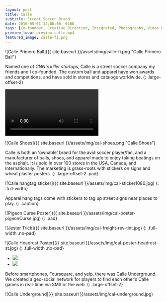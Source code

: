 ```yaml
---
layout: post
title: Calle
subtitle: Street Soccer Brand
date: 2016-05-01 12:00:00 -0400
tags: [Co-founder, Creative Direction, Integrated, Photography, Video Production, guerrilla, In-store, Product Development]
preview_loop: preview-calle.mp4
featured_image: calle-fi.png
---
```


![Calle Primero Ball]({{ site.baseurl }}/assets/img/calle-fi.png "Calle Primero Ball")


Named one of *CNN's killer startups*, Calle is a street soccer company my friends and I co-founded. The custom ball and apparel have won awards and competitions, and have sold in stores and catalogs worldwide.
{: .large-offset-2}

<video id="video_1" class="video-js vjs-default-skin vjs-big-play-centered pad"
    controls
    data-setup='{ "fluid": true, "preload": "auto", "controlBar": { "volumeMenuButton": false } }'>
    <source src="{{ site.baseurl }}/assets/mp4/calle-anytimeAnywhere.mp4" type="video/mp4" />
    Your browser does not support the video tag.
</video>

![Calle Shoes]({{ site.baseurl }}/assets/img/cal-shoes.png "Calle Shoes")


Calle is both an 'ownable' brand for the avid soccer player/fan, and a manufacturer of balls, shoes, and apparel made to enjoy taking beatings on the asphalt. It is sold in over 100 stores in the USA, Canada, and Internationally. The marketing is grass-roots with stickers on signs and wheat plaster posters.
{: .large-offset-2 .pad}

![Calle hangtag sticker]({{ site.baseurl }}/assets/img/cal-sticker1080.jpg)
{: .full-width}

Apparel hang tags come with stickers to tag up street signs near places to play.
{: .caption}

![Pigeon Curse Poster]({{ site.baseurl }}/assets/img/cal-poster-pigeonCurse.jpg)
{: .pad}

![Jester Trick]({{ site.baseurl }}/assets/img/cal-freight-rev-tint.jpg)
{: .full-width .no-pad}

![Calle Headrest Poster]({{ site.baseurl }}/assets/img/cal-poster-headrest-st.jpg)
{: .full-width .no-pad}

<div class="auto-slider">
    <ul>
        <li><img src="{{ "/assets/img/cal-website-home.jpg" | prepend: site.baseurl }}"/></li>
        <li><img src="{{ "/assets/img/cal-website-tricktionary.jpg" | prepend: site.baseurl }}"/></li>
    </ul>
</div>

<!-- ![Calle Website Home]({{ site.baseurl }}/assets/img/cal-website-home.jpg) -->

<!-- ![Calle Website Tricktionary]({{ site.baseurl }}/assets/img/cal-website-tricktionary.jpg) -->

Before smartphones, Foursquare, and yelp, there was Calle Underground. We created a geo-social network for players to find each other’s Calle games in real-time via SMS or the web.
{: .large-offset-2}

![Calle Underground]({{ site.baseurl }}/assets/img/cal-underground.jpg)
